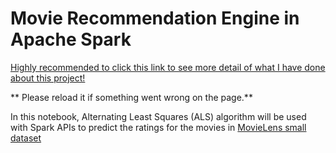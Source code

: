 # Movie Recommendation Engine in Apache Spark

<a href="https://github.com/joshlingy/Movie-Recommendation-Engine-in-Apache-Spark/blob/master/Movie Recommendation Engine in Apache Spark.ipynb">Highly recommended to click this link to see more detail of what I have done about this project!</a>


** Please reload it if something went wrong on the page.**


In this notebook, Alternating Least Squares (ALS) algorithm will be used with Spark APIs to predict the ratings for the movies in [MovieLens small dataset](https://grouplens.org/datasets/movielens/latest/)

